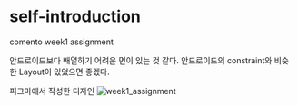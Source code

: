 # self-introduction
comento week1 assignment


안드로이드보다 배열하기 어려운 면이 있는 것 같다.
안드로이드의 constraint와 비슷한 Layout이 있었으면 좋겠다.


피그마에서 작성한 디자인
![week1_assignment](https://github.com/Yoonjin-Lee/self-introduction/assets/71547678/20f6846d-2bf4-4664-aa93-2c4fef394e49)
